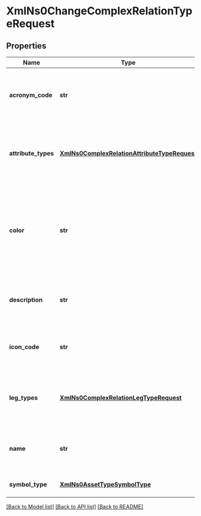 # XmlNs0ChangeComplexRelationTypeRequest

## Properties
Name | Type | Description | Notes
------------ | ------------- | ------------- | -------------
**acronym_code** | **str** | The new acronym code for the complex relation type | [optional] 
**attribute_types** | [**XmlNs0ComplexRelationAttributeTypeRequest**](XmlNs0ComplexRelationAttributeTypeRequest.md) | The new list of attribute types for the complex relation type | [optional] 
**color** | **str** | The color of the symbol, in a hex format e.g. &#39;#000000&#39;.  This format always includes the &#39;#&#39; and has a size of 7 | [optional] 
**description** | **str** | The new description for the complex relation type | [optional] 
**icon_code** | **str** | The new icon code for the complex relation type | [optional] 
**leg_types** | [**XmlNs0ComplexRelationLegTypeRequest**](XmlNs0ComplexRelationLegTypeRequest.md) | The new list of leg types for the complex relation type | [optional] 
**name** | **str** | The new name for the complex relation type | [optional] 
**symbol_type** | [**XmlNs0AssetTypeSymbolType**](XmlNs0AssetTypeSymbolType.md) | The new symbol type | [optional] 

[[Back to Model list]](../README.md#documentation-for-models) [[Back to API list]](../README.md#documentation-for-api-endpoints) [[Back to README]](../README.md)


